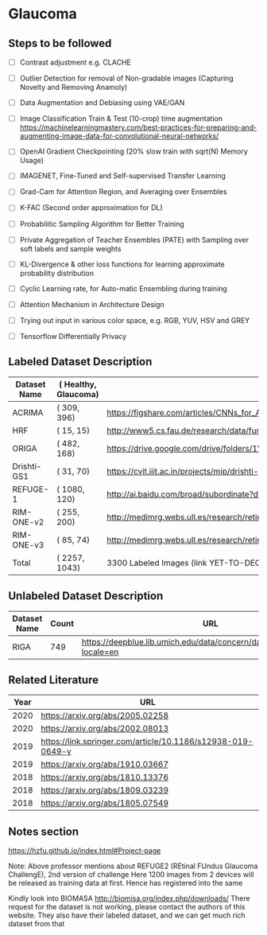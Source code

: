 # Glaucoma

## Steps to be followed
- [ ] Contrast adjustment e.g. CLACHE
- [ ] Outlier Detection for removal of Non-gradable images (Capturing Novelty and Removing Anamoly)
- [ ] Data Augmentation and Debiasing using VAE/GAN
- [ ] Image Classification Train & Test (10-crop) time augmentation
https://machinelearningmastery.com/best-practices-for-preparing-and-augmenting-image-data-for-convolutional-neural-networks/
- [ ] OpenAI Gradient Checkpointing (20% slow train with sqrt(N) Memory Usage)
- [ ] IMAGENET, Fine-Tuned and Self-supervised Transfer Learning
- [ ] Grad-Cam for Attention Region, and Averaging over Ensembles
- [ ] K-FAC (Second order approximation for DL)
- [ ] Probabilitic Sampling Algorithm for Better Training
- [ ] Private Aggregation of Teacher Ensembles (PATE) with Sampling over soft labels and sample weights
- [ ] KL-Divergence & other loss functions for learning approximate probability distribution
- [ ] Cyclic Learning rate, for Auto-matic Ensembling during training
- [ ] Attention Mechanism in Architecture Design
- [ ] Trying out input in various color space, e.g. RGB, YUV, HSV and GREY
- [ ] Tensorflow Differentially Privacy



## Labeled Dataset Description

| Dataset Name           | (  Healthy, Glaucoma) | URL 
|------------------------|----------------------|--------------------------------------------
| ACRIMA                 | (      309,      396) | https://figshare.com/articles/CNNs_for_Automatic_Glaucoma_Assessment_using_Fundus_Images_An_Extensive_Validation/7613135
| HRF                    | (       15,       15) | http://www5.cs.fau.de/research/data/fundus-images/
| ORIGA                  | (      482,      168) | https://drive.google.com/drive/folders/1VPCvVsPgrfPNIl932xgU3XC_WFLUsXJR
| Drishti-GS1            | (       31,       70) | https://cvit.iiit.ac.in/projects/mip/drishti-gs/mip-dataset2/Home.php
| REFUGE-1               | (     1080,      120) | http://ai.baidu.com/broad/subordinate?dataset=gon ; https://refuge.grand-challenge.org/Download/
| RIM-ONE-v2             | (      255,      200) | http://medimrg.webs.ull.es/research/retinal-imaging/rim-one/
| RIM-ONE-v3             | (       85,       74) | http://medimrg.webs.ull.es/research/retinal-imaging/rim-one/
| Total                  | (     2257,     1043) | 3300 Labeled Images (link YET-TO-DECLARED)

## Unlabeled Dataset Description

| Dataset Name    | Count | URL 
|-----------------|-------|------------------------------------------------------------
| RIGA            |   749 | https://deepblue.lib.umich.edu/data/concern/data_sets/3b591905z?locale=en

## Related Literature

| Year | URL
|------|-------------
| 2020 | https://arxiv.org/abs/2005.02258
| 2020 | https://arxiv.org/abs/2002.08013
| 2019 | https://link.springer.com/article/10.1186/s12938-019-0649-y
| 2019 | https://arxiv.org/abs/1910.03667
| 2018 | https://arxiv.org/abs/1810.13376
| 2018 | https://arxiv.org/abs/1809.03239
| 2018 | https://arxiv.org/abs/1805.07549


## Notes section

https://hzfu.github.io/index.html#Project-page

Note: Above professor mentions about REFUGE2 (REtinal FUndus Glaucoma ChallengE), 2nd version of challenge
Here 1200 images from 2 devices will be released as training data at first. Hence has registered into the same

Kindly look into BIOMASA http://biomisa.org/index.php/downloads/
There request for the dataset is not working, please contact the authors of this website.
They also have their labeled dataset, and we can get much rich dataset from that
